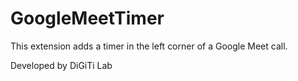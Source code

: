 # GoogleMeetTimer
This extension adds a timer in the left corner of a Google Meet call.

Developed by DiGiTi Lab
